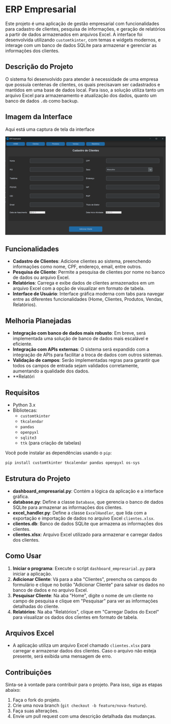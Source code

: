 # ERP Empresarial

Este projeto é uma aplicação de gestão empresarial com funcionalidades para cadastro de clientes, pesquisa de informações, e geração de relatórios a partir de dados armazenados em arquivos Excel. A interface foi desenvolvida utilizando `customtkinter`, com temas e widgets modernos, e interage com um banco de dados SQLite para armazenar e gerenciar as informações dos clientes.

## Descrição do Projeto

O sistema foi desenvolvido para atender à necessidade de uma empresa que possuía centenas de clientes, os quais precisavam ser cadastrados e mantidos em uma base de dados local. Para isso, a solução utiliza tanto um arquivo Excel para armazenamento e atualização dos dados, quanto um banco de dados `.db` como backup.

## Imagem da Interface

Aqui está uma captura de tela da interface

![Interface do ERP](https://raw.githubusercontent.com/laylson01/pycmtk/refs/heads/main/Cliente_tab.png)


## Funcionalidades

- **Cadastro de Clientes**: Adicione clientes ao sistema, preenchendo informações como nome, CPF, endereço, email, entre outros.
- **Pesquisa de Cliente**: Permite a pesquisa de clientes por nome no banco de dados ou arquivo Excel.
- **Relatórios**: Carrega e exibe dados de clientes armazenados em um arquivo Excel com a opção de visualizar em formato de tabela.
- **Interface de Usuário**: Interface gráfica moderna com tabs para navegar entre as diferentes funcionalidades (Home, Clientes, Produtos, Vendas, Relatórios).

## Melhoria Planejadas

- **Integração com banco de dados mais robusto**: Em breve, será implementada uma solução de banco de dados mais escalável e eficiente.
- **Integração com APIs externas**: O sistema será expandido com a integração de APIs para facilitar a troca de dados com outros sistemas.
- **Validação de campos**: Serão implementadas regras para garantir que todos os campos de entrada sejam validados corretamente, aumentando a qualidade dos dados.
- **Relatóri
## Requisitos

- Python 3.x
- Bibliotecas:
  - `customtkinter`
  - `tkcalendar`
  - `pandas`
  - `openpyxl`
  - `sqlite3`
  - `ttk` (para criação de tabelas)
  
Você pode instalar as dependências usando o `pip`:

```bash
pip install customtkinter tkcalendar pandas openpyxl os-sys
```

## Estrutura do Projeto

- **dashboard_empresarial.py**: Contém a lógica da aplicação e a interface gráfica.
- **database.py**: Define a classe `Database`, que gerencia o banco de dados SQLite para armazenar as informações dos clientes.
- **excel_handler.py**: Define a classe `ExcelHandler`, que lida com a exportação e importação de dados no arquivo Excel `clientes.xlsx`.
- **clientes.db**: Banco de dados SQLite que armazena as informações dos clientes.
- **clientes.xlsx**: Arquivo Excel utilizado para armazenar e carregar dados dos clientes.

## Como Usar

1. **Iniciar o programa**: Execute o script `dashboard_empresarial.py` para iniciar a aplicação.
2. **Adicionar Cliente**: Vá para a aba "Clientes", preencha os campos do formulário e clique no botão "Adicionar Cliente" para salvar os dados no banco de dados e no arquivo Excel.
3. **Pesquisar Cliente**: Na aba "Home", digite o nome de um cliente no campo de pesquisa e clique em "Pesquisar" para ver as informações detalhadas do cliente.
4. **Relatórios**: Na aba "Relatórios", clique em "Carregar Dados do Excel" para visualizar os dados dos clientes em formato de tabela.

## Arquivos Excel

- A aplicação utiliza um arquivo Excel chamado `clientes.xlsx` para carregar e armazenar dados dos clientes. Caso o arquivo não esteja presente, será exibida uma mensagem de erro.
  
## Contribuições

Sinta-se à vontade para contribuir para o projeto. Para isso, siga as etapas abaixo:

1. Faça o fork do projeto.
2. Crie uma nova branch (`git checkout -b feature/nova-feature`).
3. Faça suas alterações.
4. Envie um pull request com uma descrição detalhada das mudanças.
